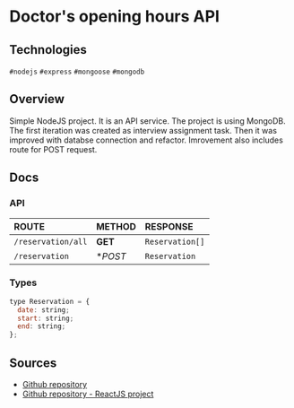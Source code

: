 # Doctor's opening hours API

## Technologies
`#nodejs` `#express` `#mongoose` `#mongodb` 

## Overview
Simple NodeJS project. It is an API service. The project is using MongoDB. The first iteration was created as interview assignment task. Then it was improved with databse connection and refactor. Imrovement also includes route for POST request.

## Docs
### API
| ROUTE | METHOD | RESPONSE
|:-------------|:-------------|:-------------|
| `/reservation/all` | **GET** | `Reservation[]` |
| `/reservation` | **POST* | `Reservation` |

### Types
```javascript
type Reservation = {
  date: string;
  start: string;
  end: string;
};
```

## Sources
* [Github repository](https://github.com/patrikmasiar/doctor-opening-hours-api)
* [Github repository - ReactJS project](https://github.com/patrikmasiar/doctor-opening-react-app)
